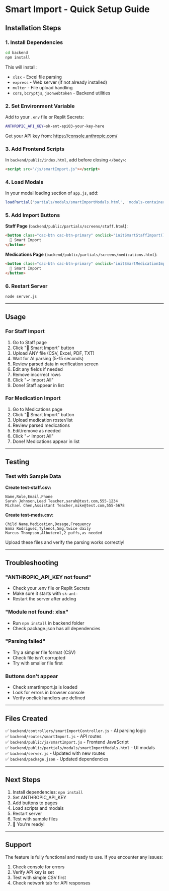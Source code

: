 # Smart Import - Quick Setup Guide

## Installation Steps

### 1. Install Dependencies
```bash
cd backend
npm install
```

This will install:
- `xlsx` - Excel file parsing
- `express` - Web server (if not already installed)
- `multer` - File upload handling
- `cors`, `bcryptjs`, `jsonwebtoken` - Backend utilities

### 2. Set Environment Variable
Add to your `.env` file or Replit Secrets:
```bash
ANTHROPIC_API_KEY=sk-ant-api03-your-key-here
```

Get your API key from: https://console.anthropic.com/

### 3. Add Frontend Scripts
In `backend/public/index.html`, add before closing `</body>`:
```html
<script src="/js/smartImport.js"></script>
```

### 4. Load Modals
In your modal loading section of `app.js`, add:
```javascript
loadPartial('partials/modals/smartImportModals.html', 'modals-container');
```

### 5. Add Import Buttons

**Staff Page** (`backend/public/partials/screens/staff.html`):
```html
<button class="cac-btn cac-btn-primary" onclick="initSmartStaffImport()">
  🤖 Smart Import
</button>
```

**Medications Page** (`backend/public/partials/screens/medications.html`):
```html
<button class="cac-btn cac-btn-primary" onclick="initSmartMedicationImport()">
  🤖 Smart Import
</button>
```

### 6. Restart Server
```bash
node server.js
```

---

## Usage

### For Staff Import
1. Go to Staff page
2. Click "🤖 Smart Import" button
3. Upload ANY file (CSV, Excel, PDF, TXT)
4. Wait for AI parsing (5-15 seconds)
5. Review parsed data in verification screen
6. Edit any fields if needed
7. Remove incorrect rows
8. Click "✓ Import All"
9. Done! Staff appear in list

### For Medication Import
1. Go to Medications page
2. Click "🤖 Smart Import" button  
3. Upload medication roster/list
4. Review parsed medications
5. Edit/remove as needed
6. Click "✓ Import All"
7. Done! Medications appear in list

---

## Testing

### Test with Sample Data

**Create test-staff.csv:**
```csv
Name,Role,Email,Phone
Sarah Johnson,Lead Teacher,sarah@test.com,555-1234
Michael Chen,Assistant Teacher,mike@test.com,555-5678
```

**Create test-meds.csv:**
```csv
Child Name,Medication,Dosage,Frequency
Emma Rodriguez,Tylenol,5mg,twice daily
Marcus Thompson,Albuterol,2 puffs,as needed
```

Upload these files and verify the parsing works correctly!

---

## Troubleshooting

### "ANTHROPIC_API_KEY not found"
- Check your .env file or Replit Secrets
- Make sure it starts with `sk-ant-`
- Restart the server after adding

### "Module not found: xlsx"
- Run `npm install` in backend folder
- Check package.json has all dependencies

### "Parsing failed"
- Try a simpler file format (CSV)
- Check file isn't corrupted
- Try with smaller file first

### Buttons don't appear
- Check smartImport.js is loaded
- Look for errors in browser console
- Verify onclick handlers are defined

---

## Files Created

✅ `backend/controllers/smartImportController.js` - AI parsing logic  
✅ `backend/routes/smartImport.js` - API routes  
✅ `backend/public/js/smartImport.js` - Frontend JavaScript  
✅ `backend/public/partials/modals/smartImportModals.html` - UI modals  
✅ `backend/server.js` - Updated with new routes  
✅ `backend/package.json` - Updated dependencies  

---

## Next Steps

1. Install dependencies: `npm install`
2. Set ANTHROPIC_API_KEY
3. Add buttons to pages
4. Load scripts and modals
5. Restart server
6. Test with sample files
7. 🎉 You're ready!

---

## Support

The feature is fully functional and ready to use. If you encounter any issues:
1. Check console for errors
2. Verify API key is set
3. Test with simple CSV first
4. Check network tab for API responses

